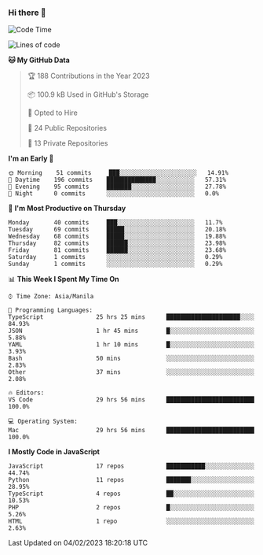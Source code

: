 ### Hi there 👋

<!--START_SECTION:waka-->
![Code Time](http://img.shields.io/badge/Code%20Time-63%20hrs-blue)

![Lines of code](https://img.shields.io/badge/From%20Hello%20World%20I%27ve%20Written-73%20Thousand%20lines%20of%20code-blue)

**🐱 My GitHub Data** 

> 🏆 188 Contributions in the Year 2023
 > 
> 📦 100.9 kB Used in GitHub's Storage 
 > 
> 💼 Opted to Hire
 > 
> 📜 24 Public Repositories 
 > 
> 🔑 13 Private Repositories  
 > 
**I'm an Early 🐤** 

```text
🌞 Morning    51 commits     ███░░░░░░░░░░░░░░░░░░░░░░   14.91% 
🌆 Daytime    196 commits    ██████████████░░░░░░░░░░░   57.31% 
🌃 Evening    95 commits     ███████░░░░░░░░░░░░░░░░░░   27.78% 
🌙 Night      0 commits      ░░░░░░░░░░░░░░░░░░░░░░░░░   0.0%

```
📅 **I'm Most Productive on Thursday** 

```text
Monday       40 commits     ███░░░░░░░░░░░░░░░░░░░░░░   11.7% 
Tuesday      69 commits     █████░░░░░░░░░░░░░░░░░░░░   20.18% 
Wednesday    68 commits     █████░░░░░░░░░░░░░░░░░░░░   19.88% 
Thursday     82 commits     ██████░░░░░░░░░░░░░░░░░░░   23.98% 
Friday       81 commits     ██████░░░░░░░░░░░░░░░░░░░   23.68% 
Saturday     1 commits      ░░░░░░░░░░░░░░░░░░░░░░░░░   0.29% 
Sunday       1 commits      ░░░░░░░░░░░░░░░░░░░░░░░░░   0.29%

```


📊 **This Week I Spent My Time On** 

```text
⌚︎ Time Zone: Asia/Manila

💬 Programming Languages: 
TypeScript               25 hrs 25 mins      █████████████████████░░░░   84.93% 
JSON                     1 hr 45 mins        █░░░░░░░░░░░░░░░░░░░░░░░░   5.88% 
YAML                     1 hr 10 mins        █░░░░░░░░░░░░░░░░░░░░░░░░   3.93% 
Bash                     50 mins             ░░░░░░░░░░░░░░░░░░░░░░░░░   2.83% 
Other                    37 mins             ░░░░░░░░░░░░░░░░░░░░░░░░░   2.08%

🔥 Editors: 
VS Code                  29 hrs 56 mins      █████████████████████████   100.0%

💻 Operating System: 
Mac                      29 hrs 56 mins      █████████████████████████   100.0%

```

**I Mostly Code in JavaScript** 

```text
JavaScript               17 repos            ███████████░░░░░░░░░░░░░░   44.74% 
Python                   11 repos            ███████░░░░░░░░░░░░░░░░░░   28.95% 
TypeScript               4 repos             ██░░░░░░░░░░░░░░░░░░░░░░░   10.53% 
PHP                      2 repos             █░░░░░░░░░░░░░░░░░░░░░░░░   5.26% 
HTML                     1 repo              ░░░░░░░░░░░░░░░░░░░░░░░░░   2.63%

```



 Last Updated on 04/02/2023 18:20:18 UTC
<!--END_SECTION:waka-->
